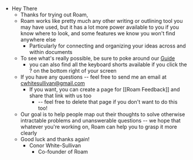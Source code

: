 - Hey There
    - Thanks for trying out Roam,
    - Roam works like pretty much any other writing or outlining tool you may have used, but it has a lot more power available to you if you know where to look, and some features we know you won't find anywhere else
        - Particularly for connecting and organizing your ideas across and within documents
    - To see what's really possible, be sure to poke around our [Guide](http://roamresearch.com/#/v8/help/page/1308)
        - you can also find all the keyboard shorts available if you click the ? on the bottom right of your screen
    - If you have any questions -- feel free to send me an email at cwhitesullivan@gmail.com
        - If you want, you can create a page for [[Roam Feedback]] and share that link with us too
            - -- feel free to delete that page if you don't want to do this too!
    - Our goal is to help people map out their thoughts to solve otherwise intractable problems and unanswerable questions -- we hope that whatever you're working on, Roam can help you to grasp it more clearly
    - Good luck and thanks again!
        - Conor White-Sullivan
            - Co-founder of Roam
